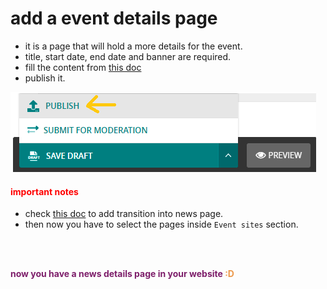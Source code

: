 # add a event details page
- it is a page that will hold a more details for the event.
- title, start date, end date and banner are required.
- fill the content from [this doc](documents/block_types.md)
- publish it.

![publish news details page](../../images/microsites/publish.png)

<h4 style="color:red">important notes</h4>

- check [this doc](documents/localization.md#steps-to-translate-the-filter-by-school) to add transition into news page.
- then now you have to select the pages inside `Event sites` section.
<br/> 
<br/> 

<p style='color:#7D1E6A;font-weight:bold;'>now you have a news details page in your website <span style='color:#EC994B'>:D</span> </p>

